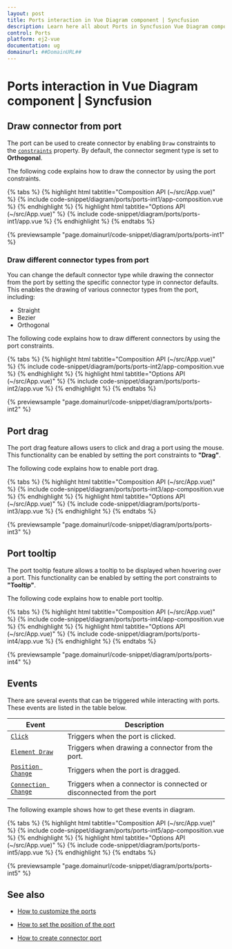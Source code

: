 ```yaml
---
layout: post
title: Ports interaction in Vue Diagram component | Syncfusion
description: Learn here all about Ports in Syncfusion Vue Diagram component of Syncfusion Essential JS 2 and more.
control: Ports 
platform: ej2-vue
documentation: ug
domainurl: ##DomainURL##
---
```


# Ports interaction in Vue Diagram component | Syncfusion

## Draw connector from port

The port can be used to create connector by enabling `Draw` constraints to the [`constraints`](https://ej2.syncfusion.com/vue/documentation/api/diagram/portConstraints/) property. By default, the connector segment type is set to **Orthogonal**.

The following code explains how to draw the connector by using the port constraints.

{% tabs %}
{% highlight html tabtitle="Composition API (~/src/App.vue)" %}
{% include code-snippet/diagram/ports/ports-int1/app-composition.vue %}
{% endhighlight %}
{% highlight html tabtitle="Options API (~/src/App.vue)" %}
{% include code-snippet/diagram/ports/ports-int1/app.vue %}
{% endhighlight %}
{% endtabs %}
        
{% previewsample "page.domainurl/code-snippet/diagram/ports/ports-int1" %}

### Draw different connector types from port

You can change the default connector type while drawing the connector from the port by setting the specific connector type in connector defaults. This enables the drawing of various connector types from the port, including:

* Straight
* Bezier
* Orthogonal

The following code explains how to draw different connectors by using the port constraints.

{% tabs %}
{% highlight html tabtitle="Composition API (~/src/App.vue)" %}
{% include code-snippet/diagram/ports/ports-int2/app-composition.vue %}
{% endhighlight %}
{% highlight html tabtitle="Options API (~/src/App.vue)" %}
{% include code-snippet/diagram/ports/ports-int2/app.vue %}
{% endhighlight %}
{% endtabs %}
        
{% previewsample "page.domainurl/code-snippet/diagram/ports/ports-int2" %}

## Port drag

The port drag feature allows users to click and drag a port using the mouse. This functionality can be enabled by setting the port constraints to **"Drag"**. 

The following code explains how to enable port drag.

{% tabs %}
{% highlight html tabtitle="Composition API (~/src/App.vue)" %}
{% include code-snippet/diagram/ports/ports-int3/app-composition.vue %}
{% endhighlight %}
{% highlight html tabtitle="Options API (~/src/App.vue)" %}
{% include code-snippet/diagram/ports/ports-int3/app.vue %}
{% endhighlight %}
{% endtabs %}
        
{% previewsample "page.domainurl/code-snippet/diagram/ports/ports-int3" %}

## Port tooltip

The port tooltip feature allows a tooltip to be displayed when hovering over a port. This functionality can be enabled by setting the port constraints to **"Tooltip"**.

The following code explains how to enable port tooltip.

{% tabs %}
{% highlight html tabtitle="Composition API (~/src/App.vue)" %}
{% include code-snippet/diagram/ports/ports-int4/app-composition.vue %}
{% endhighlight %}
{% highlight html tabtitle="Options API (~/src/App.vue)" %}
{% include code-snippet/diagram/ports/ports-int4/app.vue %}
{% endhighlight %}
{% endtabs %}
        
{% previewsample "page.domainurl/code-snippet/diagram/ports/ports-int4" %}

## Events

There are several events that can be triggered while interacting with ports. These events are listed in the table below.

| Event| Description|
|----|----|
| [`Click`](https://ej2.syncfusion.com/vue/documentation/api/diagram/iClickEventArgs/)   | Triggers when the port is clicked. |
| [`Element Draw`](https://ej2.syncfusion.com/vue/documentation/api/diagram/iElementDrawEventArgs/)  | Triggers when drawing a connector from the port. |
| [`Position Change`](https://ej2.syncfusion.com/vue/documentation/api/diagram/iDraggingEventArgs/)  | Triggers when the port is dragged. |
| [`Connection Change`](https://ej2.syncfusion.com/vue/documentation/api/diagram/iConnectionChangeEventArgs/) | Triggers when a connector is connected or disconnected from the port|

The following example shows how to get these events in diagram.

{% tabs %}
{% highlight html tabtitle="Composition API (~/src/App.vue)" %}
{% include code-snippet/diagram/ports/ports-int5/app-composition.vue %}
{% endhighlight %}
{% highlight html tabtitle="Options API (~/src/App.vue)" %}
{% include code-snippet/diagram/ports/ports-int5/app.vue %}
{% endhighlight %}
{% endtabs %}
        
{% previewsample "page.domainurl/code-snippet/diagram/ports/ports-int5" %}

## See also

* [How to customize the ports](./ports-appearance)

* [How to set the position of the port](./ports-positioning)

* [How to create connector port](./ports-connector-port)
